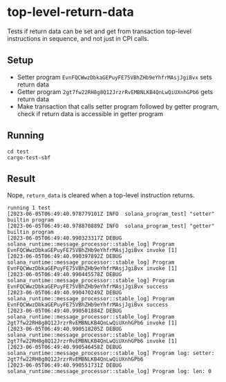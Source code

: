 # top-level-return-data

Tests if return data can be set and get from transaction top-level instructions in sequence, and not just in CPI calls.

## Setup

- Setter program `EvnFQCWwzDbkaGEPuyFE75VBhZHb9eYhfrMAsjJgiBvx` sets return data
- Getter program `2gt7fw22RH8g8Q12JrzrRvEMBNLKB4QnLwQiUXnhGPb6` gets return data
- Make transaction that calls setter program followed by getter program, check if return data is accessible in getter program


## Running

```
cd test
cargo-test-sbf
```

## Result

Nope, `return_data` is cleared when a top-level instruction returns.

```
running 1 test
[2023-06-05T06:49:40.978779101Z INFO  solana_program_test] "setter" builtin program
[2023-06-05T06:49:40.978870889Z INFO  solana_program_test] "getter" builtin program
[2023-06-05T06:49:40.990323317Z DEBUG solana_runtime::message_processor::stable_log] Program EvnFQCWwzDbkaGEPuyFE75VBhZHb9eYhfrMAsjJgiBvx invoke [1]
[2023-06-05T06:49:40.990397892Z DEBUG solana_runtime::message_processor::stable_log] Program EvnFQCWwzDbkaGEPuyFE75VBhZHb9eYhfrMAsjJgiBvx invoke [1]
[2023-06-05T06:49:40.990445578Z DEBUG solana_runtime::message_processor::stable_log] Program EvnFQCWwzDbkaGEPuyFE75VBhZHb9eYhfrMAsjJgiBvx success
[2023-06-05T06:49:40.990470249Z DEBUG solana_runtime::message_processor::stable_log] Program EvnFQCWwzDbkaGEPuyFE75VBhZHb9eYhfrMAsjJgiBvx success
[2023-06-05T06:49:40.990501884Z DEBUG solana_runtime::message_processor::stable_log] Program 2gt7fw22RH8g8Q12JrzrRvEMBNLKB4QnLwQiUXnhGPb6 invoke [1]
[2023-06-05T06:49:40.990518205Z DEBUG solana_runtime::message_processor::stable_log] Program 2gt7fw22RH8g8Q12JrzrRvEMBNLKB4QnLwQiUXnhGPb6 invoke [1]
[2023-06-05T06:49:40.990546458Z DEBUG solana_runtime::message_processor::stable_log] Program log: setter: 2gt7fw22RH8g8Q12JrzrRvEMBNLKB4QnLwQiUXnhGPb6
[2023-06-05T06:49:40.990551731Z DEBUG solana_runtime::message_processor::stable_log] Program log: len: 0
```
